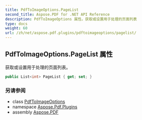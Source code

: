 ```yaml
---
title: PdfToImageOptions.PageList
second_title: Aspose.PDF for .NET API Reference
description: PdfToImageOptions 属性。获取或设置用于处理的页面列表
type: docs
weight: 60
url: /zh/net/aspose.pdf.plugins/pdftoimageoptions/pagelist/
---
```

## PdfToImageOptions.PageList 属性

获取或设置用于处理的页面列表。

```csharp
public List<int> PageList { get; set; }
```

### 另请参阅

* class [PdfToImageOptions](../)
* namespace [Aspose.Pdf.Plugins](../../../aspose.pdf.plugins/)
* assembly [Aspose.PDF](../../../)